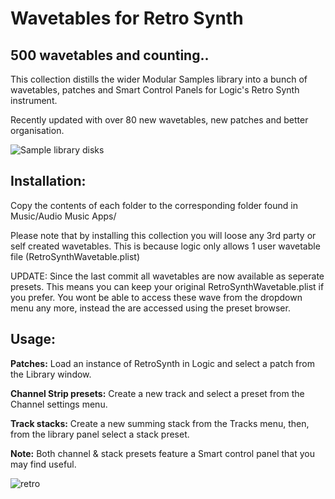 # Wavetables for Retro Synth

## 500 wavetables and counting..

This collection distills the wider Modular Samples library into a bunch of wavetables, patches and Smart Control Panels for Logic's Retro Synth instrument. 

Recently updated with over 80 new wavetables, new patches and better organisation.

![Sample library disks](https://raw.githubusercontent.com/publicsamples/Retro-Synth-Wavetables/master/rs1.jpg)

## **Installation:**

Copy the contents of each folder to the corresponding folder found in Music/Audio Music Apps/

Please note that by installing this collection you will loose any 3rd party or self created wavetables. This is because logic only allows 1 user wavetable file (RetroSynthWavetable.plist)

UPDATE: Since the last commit all wavetables are now available as seperate presets. This means you can keep your original RetroSynthWavetable.plist if you prefer. You wont be able to access these wave from the dropdown menu any more, instead the are accessed using the preset browser.

## **Usage:**

**Patches:** Load an instance of RetroSynth in Logic and select a patch from the Library window.

**Channel Strip presets:** Create a new track and select a preset from the Channel settings menu.

**Track stacks:** Create a new summing stack from the Tracks menu, then, from the library panel select a stack preset.

**Note:** Both channel & stack presets feature a Smart control panel that you may find useful. 

![retro](https://raw.githubusercontent.com/publicsamples/Retro-Synth-Wavetables/master/rs2.jpg)
